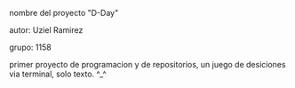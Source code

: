 nombre del proyecto "D-Day"

autor: Uziel Ramirez

grupo: 1158

primer proyecto de programacion y de repositorios, un juego de desiciones via terminal, solo texto.
^_^
